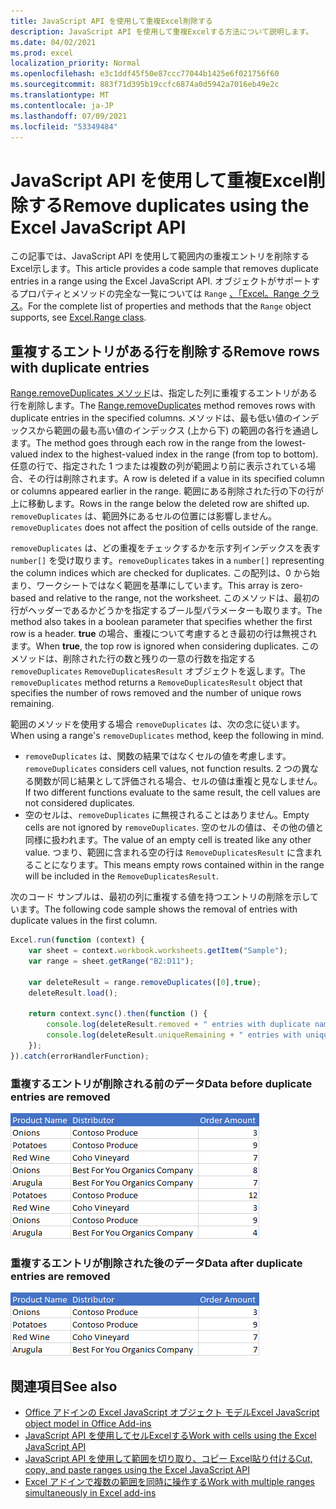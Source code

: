 ```yaml
---
title: JavaScript API を使用して重複Excel削除する
description: JavaScript API を使用して重複Excelする方法について説明します。
ms.date: 04/02/2021
ms.prod: excel
localization_priority: Normal
ms.openlocfilehash: e3c1ddf45f50e87ccc77044b1425e6f021756f60
ms.sourcegitcommit: 883f71d395b19ccfc6874a0d5942a7016eb49e2c
ms.translationtype: MT
ms.contentlocale: ja-JP
ms.lasthandoff: 07/09/2021
ms.locfileid: "53349484"
---
```

# <a name="remove-duplicates-using-the-excel-javascript-api"></a><span data-ttu-id="17f4a-103">JavaScript API を使用して重複Excel削除する</span><span class="sxs-lookup"><span data-stu-id="17f4a-103">Remove duplicates using the Excel JavaScript API</span></span>

<span data-ttu-id="17f4a-104">この記事では、JavaScript API を使用して範囲内の重複エントリを削除するExcel示します。</span><span class="sxs-lookup"><span data-stu-id="17f4a-104">This article provides a code sample that removes duplicate entries in a range using the Excel JavaScript API.</span></span> <span data-ttu-id="17f4a-105">オブジェクトがサポートするプロパティとメソッドの完全な一覧については `Range` [、「Excel。Range クラス](/javascript/api/excel/excel.range)。</span><span class="sxs-lookup"><span data-stu-id="17f4a-105">For the complete list of properties and methods that the `Range` object supports, see [Excel.Range class](/javascript/api/excel/excel.range).</span></span>

## <a name="remove-rows-with-duplicate-entries"></a><span data-ttu-id="17f4a-106">重複するエントリがある行を削除する</span><span class="sxs-lookup"><span data-stu-id="17f4a-106">Remove rows with duplicate entries</span></span>

<span data-ttu-id="17f4a-107">[Range.removeDuplicates メソッド](/javascript/api/excel/excel.range#removeduplicates-columns--includesheader-)は、指定した列に重複するエントリがある行を削除します。</span><span class="sxs-lookup"><span data-stu-id="17f4a-107">The [Range.removeDuplicates](/javascript/api/excel/excel.range#removeduplicates-columns--includesheader-) method removes rows with duplicate entries in the specified columns.</span></span> <span data-ttu-id="17f4a-108">メソッドは、最も低い値のインデックスから範囲の最も高い値のインデックス (上から下) の範囲の各行を通過します。</span><span class="sxs-lookup"><span data-stu-id="17f4a-108">The method goes through each row in the range from the lowest-valued index to the highest-valued index in the range (from top to bottom).</span></span> <span data-ttu-id="17f4a-109">任意の行で、指定された 1 つまたは複数の列が範囲より前に表示されている場合、その行は削除されます。</span><span class="sxs-lookup"><span data-stu-id="17f4a-109">A row is deleted if a value in its specified column or columns appeared earlier in the range.</span></span> <span data-ttu-id="17f4a-110">範囲にある削除された行の下の行が上に移動します。</span><span class="sxs-lookup"><span data-stu-id="17f4a-110">Rows in the range below the deleted row are shifted up.</span></span> <span data-ttu-id="17f4a-111">`removeDuplicates` は、範囲外にあるセルの位置には影響しません。</span><span class="sxs-lookup"><span data-stu-id="17f4a-111">`removeDuplicates` does not affect the position of cells outside of the range.</span></span>

<span data-ttu-id="17f4a-112">`removeDuplicates` は、どの重複をチェックするかを示す列インデックスを表す `number[]` を受け取ります。</span><span class="sxs-lookup"><span data-stu-id="17f4a-112">`removeDuplicates` takes in a `number[]` representing the column indices which are checked for duplicates.</span></span> <span data-ttu-id="17f4a-113">この配列は、0 から始まり、ワークシートではなく範囲を基準にしています。</span><span class="sxs-lookup"><span data-stu-id="17f4a-113">This array is zero-based and relative to the range, not the worksheet.</span></span> <span data-ttu-id="17f4a-114">このメソッドは、最初の行がヘッダーであるかどうかを指定するブール型パラメーターも取ります。</span><span class="sxs-lookup"><span data-stu-id="17f4a-114">The method also takes in a boolean parameter that specifies whether the first row is a header.</span></span> <span data-ttu-id="17f4a-115">**true** の場合、重複について考慮するとき最初の行は無視されます。</span><span class="sxs-lookup"><span data-stu-id="17f4a-115">When **true**, the top row is ignored when considering duplicates.</span></span> <span data-ttu-id="17f4a-116">このメソッドは、削除された行の数と残りの一意の行数を指定する `removeDuplicates` `RemoveDuplicatesResult` オブジェクトを返します。</span><span class="sxs-lookup"><span data-stu-id="17f4a-116">The `removeDuplicates` method returns a `RemoveDuplicatesResult` object that specifies the number of rows removed and the number of unique rows remaining.</span></span>

<span data-ttu-id="17f4a-117">範囲のメソッドを使用する場合 `removeDuplicates` は、次の念に従います。</span><span class="sxs-lookup"><span data-stu-id="17f4a-117">When using a range's `removeDuplicates` method, keep the following in mind.</span></span>

- <span data-ttu-id="17f4a-118">`removeDuplicates` は、関数の結果ではなくセルの値を考慮します。</span><span class="sxs-lookup"><span data-stu-id="17f4a-118">`removeDuplicates` considers cell values, not function results.</span></span> <span data-ttu-id="17f4a-119">2 つの異なる関数が同じ結果として評価される場合、セルの値は重複と見なしません。</span><span class="sxs-lookup"><span data-stu-id="17f4a-119">If two different functions evaluate to the same result, the cell values are not considered duplicates.</span></span>
- <span data-ttu-id="17f4a-120">空のセルは、`removeDuplicates` に無視されることはありません。</span><span class="sxs-lookup"><span data-stu-id="17f4a-120">Empty cells are not ignored by `removeDuplicates`.</span></span> <span data-ttu-id="17f4a-121">空のセルの値は、その他の値と同様に扱われます。</span><span class="sxs-lookup"><span data-stu-id="17f4a-121">The value of an empty cell is treated like any other value.</span></span> <span data-ttu-id="17f4a-122">つまり、範囲に含まれる空の行は `RemoveDuplicatesResult` に含まれることになります。</span><span class="sxs-lookup"><span data-stu-id="17f4a-122">This means empty rows contained within in the range will be included in the `RemoveDuplicatesResult`.</span></span>

<span data-ttu-id="17f4a-123">次のコード サンプルは、最初の列に重複する値を持つエントリの削除を示しています。</span><span class="sxs-lookup"><span data-stu-id="17f4a-123">The following code sample shows the removal of entries with duplicate values in the first column.</span></span>

```js
Excel.run(function (context) {
    var sheet = context.workbook.worksheets.getItem("Sample");
    var range = sheet.getRange("B2:D11");

    var deleteResult = range.removeDuplicates([0],true);
    deleteResult.load();

    return context.sync().then(function () {
        console.log(deleteResult.removed + " entries with duplicate names removed.");
        console.log(deleteResult.uniqueRemaining + " entries with unique names remain in the range.");
    });
}).catch(errorHandlerFunction);
```

### <a name="data-before-duplicate-entries-are-removed"></a><span data-ttu-id="17f4a-124">重複するエントリが削除される前のデータ</span><span class="sxs-lookup"><span data-stu-id="17f4a-124">Data before duplicate entries are removed</span></span>

![範囲のExcelの重複メソッドが実行される前のデータ。](../images/excel-ranges-remove-duplicates-before.png)

### <a name="data-after-duplicate-entries-are-removed"></a><span data-ttu-id="17f4a-126">重複するエントリが削除された後のデータ</span><span class="sxs-lookup"><span data-stu-id="17f4a-126">Data after duplicate entries are removed</span></span>

![範囲のExcel重複するメソッドが実行された後のデータ。](../images/excel-ranges-remove-duplicates-after.png)

## <a name="see-also"></a><span data-ttu-id="17f4a-128">関連項目</span><span class="sxs-lookup"><span data-stu-id="17f4a-128">See also</span></span>

- [<span data-ttu-id="17f4a-129">Office アドインの Excel JavaScript オブジェクト モデル</span><span class="sxs-lookup"><span data-stu-id="17f4a-129">Excel JavaScript object model in Office Add-ins</span></span>](excel-add-ins-core-concepts.md)
- [<span data-ttu-id="17f4a-130">JavaScript API を使用してセルExcelする</span><span class="sxs-lookup"><span data-stu-id="17f4a-130">Work with cells using the Excel JavaScript API</span></span>](excel-add-ins-cells.md)
- [<span data-ttu-id="17f4a-131">JavaScript API を使用して範囲を切り取り、コピー Excel貼り付ける</span><span class="sxs-lookup"><span data-stu-id="17f4a-131">Cut, copy, and paste ranges using the Excel JavaScript API</span></span>](excel-add-ins-ranges-cut-copy-paste.md)
- [<span data-ttu-id="17f4a-132">Excel アドインで複数の範囲を同時に操作する</span><span class="sxs-lookup"><span data-stu-id="17f4a-132">Work with multiple ranges simultaneously in Excel add-ins</span></span>](excel-add-ins-multiple-ranges.md)

